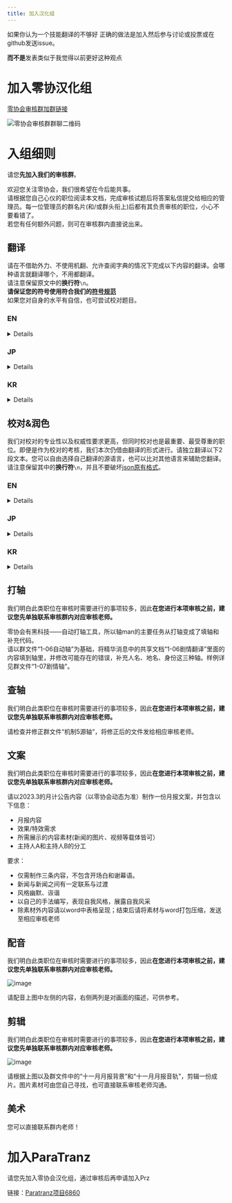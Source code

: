 ```yaml
---
title: 加入汉化组
---
```


如果你认为一个技能翻译的不够好 正确的做法是加入然后参与讨论或投票或在github发送issue。

**而不是**发表类似于我觉得以前更好这种观点

# 加入零协汉化组

[零协会审核群加群链接](http://qm.qq.com/cgi-bin/qm/qr?_wv=1027&k=S35jbCNIHBlrmez-3mNw2w4rMEz8XmSL&authKey=%2B3Y8zQHw4OGFeON4GKfHdQM44jkKd%2B6YQxMAp3vdLAft018xJdzn%2FcSGTb2ghTno&noverify=0&group_code=374773207)

![零协会审核群群聊二维码](/img/page/57a21c56-20fe-48a6-9211-71ff4331a281.png)

# 入组细则
请您**先加入我们的审核群**。

欢迎您关注零协会，我们很希望在今后能共事。  
请根据您自己心仪的职位阅读本文档，完成审核试题后将答案私信提交给相应的管理员。每一位管理员的群名片(和/或群头衔上)后都有其负责审核的职位，小心不要看错了。  
若您有任何额外问题，则可在审核群内直接说出来。

## 翻译
请在不借助外力、不使用机翻、允许查阅字典的情况下完成以下内容的翻译。会哪种语言就翻译哪个，不用都翻译。  
请注意保留原文中的**换行符**```\n```。  
**请保证您的符号使用符合我们的**[**符号规范**](https://www.zeroasso.top/docs/translate/punctuation)  
如果您对自身的水平有自信，也可尝试校对题目。
### EN
<details>

> 第一部分：  
> "A heart torn into thousands of pieces must be kept from all eyes, thus it burrowed into the ground and tangled itself. Yet, someone has to pull up these thorny roots, as there is no wound that can remain unearthed. The Sinners gave each other looks. Being coiled in piercing, sharp pain was something to avoid even in one’s dreams."
> 
> 第二部分：  
> A field of white, yet somehow dark flowers is ahead.\nThe sky is red, the air windy and bleak.\n\nOne giant flower flutters amidst the field.\n\nIt resembles a person waving from afar. You wave out of nostalgia.\n\nIn an instant, all the flowers went awash with red,\nsimultaneously turning to face you.\n\nAfter staring into us for a little while,\ntheir red petals flew at us.\n\nIt was like a punishment for making a half-hearted gesture.\n\n
> 
> 第三部分：  
> You don’t fear the pointed gun.\n\nEven if they were to pull the trigger…\n\nIt doesn’t matter how many times the hammer strikes.\n\nYou know the bullet will hit that person’s head.\n\nIn the blink of an eye,\nthe gun aimed at their own temple,\nand soon fired.\n\nThe person was gone,\nleaving an ashen coat on the floor.

</details>

### JP
<details>

> 幻想体  
> ロボトミーコーポレーションのエネルギー源
> 
> ロボトミーコーポレーションでは、幻想体という名前のモノを利用してエネルギーを生産していました。にわかに、そして急速にロボトミーコーポレーションは没落し、幻想体と一部の職員は身動きが取れないまま閉じ込められてしまいました。
> 
> 閉じ込められた社員遺族に対する見舞金支給の有無は大した問題ではありませんが、ここで問題になるのは幻想体です。閉じ込められた職員をランチにしながら、まだ支部のどこかで幻想体たちが徘徊しています。幻想体から生産されたエンケファリン（今更ですが、あの名高いエンケファリン燃料の原産地がまさに幻想体なのでした！）を回収しなければならないということも忘れないでください。
> 
> [注意] - 幻想体図鑑は提供されず、逆に自ら制作して会社に報告することになります。また、許可無くエンケファリンを失敬する支離滅裂な悪行は厳重に処罰されます。

</details>

### KR
<details>

> E.G.O  
> 환상체로부터 비롯된 유용한 도구
> 
> 로보토미 코퍼레이션엔 환상체로부터 무기와 방어구까지 추출할 수 있는 기술도 있었습니다. 소문에 따르면, 전투 경험이 전무한 자라도 자연스럽게 사용법을 알게 되었으며, 그 위력의 잠재성은 컸다고 합니다. (예전에 이름 날리던 해결사인 [보안 검열]이 E.G.O를 사용했다는 소문도 있습니다만... 그 명성은 이제는 옛말일 뿐이겠죠.) 안타깝게도 본사에 있던 E.G.O들은 모두 소실되었지만 다른 지부들엔 아직 남아있는 것으로 확인했습니다. 이런 위험천만한 대량 살상력이 잠재된 무기들을 지하에 내버려 둬서는 곤란하죠! 전문적으로 훈련이 된 우리 직원들이 안전하게 회수할 예정입니다.
> 
> [주의] - 회사 일을 돕겠다는 오지랖으로라도 수감자들이 지급된 것 외에 다른 E.G.O를 건드릴 상황은 만들지 않는 게 안전할 겁니다.

</details>

## 校对&润色
我们对校对的专业性以及权威性要求更高，但同时校对也是最重要、最受尊重的职位。即便是作为校对的考核，我们本次仍借由翻译的形式进行。请独立翻译以下2段文本。您可以自由选择自己翻译的源语言，也可以比对其他语言来辅助您翻译。  
请注意保留其中的**换行符**```\n```，并且不要破坏[json原有格式](https://www.zeroasso.top/docs/translate/punctuation#%E7%90%86%E8%A7%A3json%E6%A0%BC%E5%BC%8F)。
### EN
<details>
若您觉得单行过长的话，您可以点击右上角的复制按钮，并使用记事本或其他文档查看。

![复制按钮](/img/page/copyButton.png)

**第一段**  
```json
    {
      "id": 901026,
      "name": "",
      "subDesc": "",
      "desc": "A cluster of eyes looks this way.\nThe thing in the middle has the appearance of a tree branch, but it is human.\n\nHeaven sometimes burrows;\nother times, it makes a home in the heart.\n\nOnce taken root, that heaven\nwill only be visible through the eyes of others.",
      "options": [
        {
          "message": "Close your eyes.",
          "result": [
            "Even with one’s eyes closed, heaven is there.\n\nAs long as heaven is lodged in,\nthere is no way to avert your gaze\nfrom what you wish not to see.\n\nMeaning, you may only see\nwhat it wants you to see.\n\nEven though one’s eyes were closed,\none’s sight remained open.\n\nIt will be forever impossible to close."
          ]
        },
        {
          "message": "Return the gaze.",
          "result": [
            "You stare into it without blinking.\n\nIts eyes won’t so much as flinch.\n\nThose eyes don’t care if the host twitches in pain.\n\nYou are not what the eyes are looking at.\n\nIt must be heaven somewhere behind me."
          ]
        }
      ]
    },
```
    
**第二段**  
```json
    {
      "id": 901027,
      "name": "",
      "subDesc": "",
      "desc": "Oh, how blue this is.\n\nThe pure hue of blue\nallows nothing to approach.\n\nWhen you try to go near, your body is pushed away.\nAnd yet, it is so, so blue.\n\nYou wish to have that color.\n\nThe irresistible allure\nis almost tearing you apart.",
      "options": [
        {
          "message": "Forward.",
          "result": [
            "Blue.\n\nIt’s blue.\n\nWe’re blue.\n\nI’m blue too.\n\nDEEPYETFAINTGLOOMYYETMERRYFRIGIDYET\nWARMSHARPYETSOFTCOOLYETSWELTERING"
          ]
        },
        {
          "message": "Backward.",
          "result": [
            "Alas, we are but impurities.\n\nTo be truly blue,\nthe one with the true blue\nmust be left alone in one’s blueness.\n\nWe were bounced off.\n\nA strange, uplifting aura\nshrouded us."
          ]
        },
        {
          "message": "Take your leave.",
          "result": [
            "You gathered your wits and turned away.\n\nYou mustn’t fall for its temptation.\n\nYou will keep your eyes away from it,\nand forget that you ever saw such a thing."
          ]
        }
      ]
    },
```
</details>

### JP
<details>
若您觉得单行过长的话，您可以点击右上角的复制按钮，并使用记事本或其他文档查看。

![复制按钮](/img/page/copyButton.png)

**第一段**  
```json
    {
      "id": 901026,
      "name": "",
      "subDesc": "",
      "desc": "沢山の目玉がこちら見つめる。\n真ん中にあるのは木の枝のように見えるが、人間だ。\n\n天国は喰い込むこともあるが\nときには心の中に寄生する。\n\n一度刺さってしまった天国は私ではない\n誰かの目でしか見られないだろう。",
      "options": [
        {
          "message": "目を閉じる。",
          "result": [
            "目を閉じても見えるのが天国だ。\n\n天国が刺さっている以上\n私が見たくないものを\n見ずにいることはできない。\n\nつまり、これが見たがっている\nものだけを見なければならないということだ。\n\n私は目を閉じていたが、\n同時に目を開けていた。\n\n永遠に閉じることはできないだろう。"
          ]
        },
        {
          "message": "目を合わせる。",
          "result": [
            "瞬きせず、そのまま見つめ返す。\n\nこれの目玉は微動だにしない。\n\n人が苦しさに悶えても、瞳は気にも留めない。\n\nこれらが見つめているのは私ではない。\n\n私の後ろにあるはずの、どこかの天国だろう。"
          ]
        }
      ]
    },
```
    
**第二段**  
```json
    {
      "id": 901027,
      "name": "",
      "subDesc": "",
      "desc": "ああ、これはあまりにも青い。\n\nこの純粋な青さは\nいかなるものも近寄せない。\n\n近づこうとするほど体が押し返される。\nしかし、それはあまりにも青い。\n\n青くなりたい。\n\nあまりにも強い衝動に\n身体が裂けてしまいそうだ。",
      "options": [
        {
          "message": "進む。",
          "result": [
            "青い。\n\n青い。\n\n私たちも青い。\n\n私も青い。\n\nこくもうすくゆううつながらもゆかいでさむくも\nあつくするどくもやわらくすずしくもむしあつい"
          ]
        },
        {
          "message": "押し返される。",
          "result": [
            "しかし、私たちは不純物だ。\n\n本当に青くなりたいのなら\n真の青さを持ったものを\n青さとすべきだ。\n\n私たちはそのまま弾き返された。\n\nなんだかよく分からない高揚感が\n私たちを包み込んだ。"
          ]
        },
        {
          "message": "急いで離れる。",
          "result": [
            "正気を取り戻して目を背けた。\n\nあれに引っ張られていけない。\n\nあんなものを見ることも、\n見た記憶さえ残してはいけない。"
          ]
        }
      ]
    },
```
</details>

### KR
<details>
若您觉得单行过长的话，您可以点击右上角的复制按钮，并使用记事本或其他文档查看。

![复制按钮](/img/page/copyButton.png)

**第一段**  
```json
    {
      "id": 901026,
      "name": "",
      "subDesc": "",
      "desc": "여러 눈알이 이쪽을 바라본다.\n가운데 있는 것은 나무가지 같이 보이지만 사람이다.\n\n천국은 파고들기도 하지만\n때로는 마음속에 기생한다.\n\n한번 박혀버린 천국은 내가 아닌\n누군가의 눈으로밖에 보지 못할 것이다.",
      "options": [
        {
          "message": "눈을 감는다.",
          "result": [
            "눈을 감아도 보이는 것이 천국이다.\n\n천국이 박혀있는 이상\n내가 보고 싶지 않은 것을\n보지 않을 수는 없다.\n\n그 말은 이것이 보고 싶어 하는\n것만을 보아야 하는 것이다.\n\n나는 눈을 감고 있었지만,\n동시에 눈을 뜨고 있었다.\n\n영원히 감을 수 없을 것이다."
          ]
        },
        {
          "message": "마주한다.",
          "result": [
            "눈을 깜빡이지 않고 그대로 바라본다.\n\n이것의 눈알은 미동조차 하지 않는다.\n\n사람이 괴로움에 움찔거려도 눈동자는 개의치 않는다.\n\n이것들이 바라보는 것은 내가 아니다.\n\n내 뒤에 있을 어딘가의 천국일 것이다."
          ]
        }
      ]
    },
```

**第二段**  
```json
    {
      "id": 901027,
      "name": "",
      "subDesc": "",
      "desc": "아아, 이것은 너무나 파랗다.\n\n이 순수한 푸르름은 그 무엇도\n가까이 오게 두지 않는다.\n\n다가가고자 할수록 몸이 밀려난다.\n그러나 그것은 너무나 파랗다.\n\n파랗고 싶어진다.\n\n너무나 강한 이끌림에\n몸이 찢겨나갈 것만 같다.",
      "options": [
        {
          "message": "나아간다.",
          "result": [
            "파랗다.\n\n파랗다.\n\n우리도 파랗다.\n\n나도 파랗다.\n\n짙고도연하고울적하고도유쾌하고시리고도따뜻\n하고날카롭고도부드럽고서늘하면서도후덥하다"
          ]
        },
        {
          "message": "밀려난다.",
          "result": [
            "그러나 우리는 불순물이다.\n\n진정 파랗고 싶다면\n진정한 푸르름을 가진 것을\n푸름으로 두어야 한다.\n\n우리는 그대로 튕겨 나왔다.\n\n무언가 모를 고양감이\n우리를 감싸 안았다."
          ]
        },
        {
          "message": "서둘러 떠난다.",
          "result": [
            "정신을 바르게 하고 눈을 피했다.\n\n저것에 이끌려서는 안 된다.\n\n저런 것을 보는 것도,\n보았던 기억조차도 남겨서는 안 된다."
          ]
        }
      ]
    },
```

</details>

## 打轴
我们明白此类职位在审核时需要进行的事项较多，因此**在您进行本项审核之前，建议您先单独联系审核群内对应审核老师。**

零协会有黑科技——自动打轴工具，所以轴man的主要任务从打轴变成了填轴和补充代码。  
请以群文件“1-06自动轴”为基础，将精华消息中的共享文档“1-06剧情翻译”里面的内容填到轴里，并修改可能存在的错误，补充人名、地名、身份这三种轴。样例详见群文件“1-07剧情轴”。
## 查轴
我们明白此类职位在审核时需要进行的事项较多，因此**在您进行本项审核之前，建议您先单独联系审核群内对应审核老师。**

请检查并修正群文件“机制5源轴”，将修正后的文件发给相应审核老师。
## 文案
我们明白此类职位在审核时需要进行的事项较多，因此**在您进行本项审核之前，建议您先单独联系审核群内对应审核老师。**

请以2023.3的月计公告内容（以零协会动态为准）制作一份月报文案，并包含以下信息：  
- 月报内容  
- 效果/特效需求  
- 所需展示的内容素材(新闻的图片、视频等载体皆可）  
- 主持人A和主持人B的分工

要求：  
- 仅需制作三条内容，不包含开场白和谢幕语。  
- 新闻与新闻之间有一定联系与过渡  
- 风格幽默、诙谐  
- 以自己的手法编写，表现自我风格，展露自我风采  
- 除素材外内容请以word中表格呈现；结束后请将素材与word打包压缩，发送至相应审核老师  

## 配音
我们明白此类职位在审核时需要进行的事项较多，因此**在您进行本项审核之前，建议您先单独联系审核群内对应审核老师。**

![image](/img/page/voiceOver.png)

请配音上图中左侧的内容，右侧两列是对画面的描述，可供参考。
## 剪辑
我们明白此类职位在审核时需要进行的事项较多，因此**在您进行本项审核之前，建议您先单独联系审核群内对应审核老师。**

![image](/img/page/vidEditing.png)

请根据上图以及群文件中的“十一月月报背景”和“十一月月报音轨”，剪辑一份成片。图片素材可由您自己寻找，也可直接联系审核老师沟通。
## 美术
您可以直接联系群内老师！

# 加入ParaTranz
请您先加入零协会汉化组，通过审核后再申请加入Prz

链接：[Paratranz项目6860](https://paratranz.cn/projects/6860)
